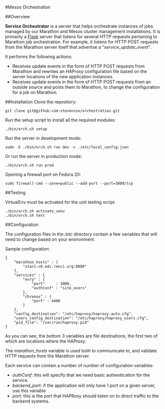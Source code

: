 #Mesos Orchestration
 
##Overview

**Service Orchestrator** is a server that helps orchestrate instances
of jobs managed by our Marathon and Mesos cluster management installations.
It is primarily a [Flask](http://flask.pocoo.org/) server that listens for
several HTTP requests pertaining to Marathon job orchestration.  For example,
it listens for HTTP POST requests from the Marathon server itself that
advertise a "*service_update_event*".

It performs the following actions:
 * Receives update events in the form of HTTP POST requests from Marathon and rewrites an HAProxy configuration file based on the server locations of the new application instances.
 * Receives update events in the form of HTTP POST requests from an outside source and posts them to Marathon, to change the configuration for a job on Marathon.

##Installation
Clone the repository:
```
git clone git@github.com:stevencox/orchestration.git
```
Run the setup script to install all the required modules:
```
./bin/orch.sh setup
```
Run the server in development mode:
```
sudo -E ./bin/orch.sh run dev -c ./etc/local_config.json
```
Or run the server in production mode:
```
./bin/orch.sh run prod
```
Opening a firewall port on Fedora 20:
```
sudo firewall-cmd --zone=public --add-port --port=3000/tcp
```

##Testing

VirtualEnv must be activated for the unit testing script:
```
./bin/orch.sh activate_venv
./bin/orch.sh test
```

##Configuration

The configuration files in the */etc* directory contain a few variables that will
need to change based on your environment.

Sample configuration:
```
{
    "marathon_hosts" : [
        "stars-c0.edc.renci.org:8080"
    ],
    "services" : {
        "evry" : {
            "port"     : 3000,
            "authConf" : "site_users"
        },
        "chronos" : {
            "port" : 4400
        }
    },
    "config_destination": "/etc/haproxy/haproxy.auto.cfg",
    "users_config_destination": "/etc/haproxy/haproxy_users.cfg",
    "pid_file": "/var/run/haproxy.pid"
}
```
As you can see, the bottom 3 variables are file destinations, the first two of which
are locations where the HAProxy.

The *marathon_hosts* variable is used both to communicate to, and validate HTTP requests
from the Marathon server.

Each service can contain a number of number of configuration variables:
 * *authConf*: this will specify that we need basic authentication for the service.
 * *backend_port*: if the application will only have 1 port on a given server, use this variable
 * *port*: this is the port that HAPRoxy should listen on to direct traffic to the backend systems.
